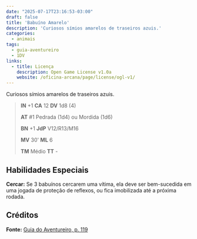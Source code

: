 ```yaml
---
date: "2025-07-17T23:16:53-03:00"
draft: false
title: 'Babuíno Amarelo'
description: 'Curiosos símios amarelos de traseiros azuis.'
categories:
  - animais
tags:
  - guia-aventureiro
  - 1DV
links:
  - title: Licença
    description: Open Game License v1.0a
    website: /oficina-arcana/page/license/ogl-v1/
---
```


Curiosos símios amarelos de traseiros azuis.

> **IN** +1 **CA** 12 **DV** 1d8 (4)
>
> **AT** #1 Pedrada (1d4) ou Mordida (1d6)
>
> **BN** +1 **JdP** V12/R13/M16
>
> **MV** 30' **ML** 6
>
> **TM** Médio **TT** -

## Habilidades Especiais

**Cercar:** Se 3 babuínos cercarem uma vítima, ela deve ser
bem-sucedida em uma jogada de proteção de reflexos, ou
fica imobilizada até a próxima rodada.

## Créditos

**Fonte:** [Guia do Aventureiro, p. 119](https://www.arcanaprimaria.com/about-3)
